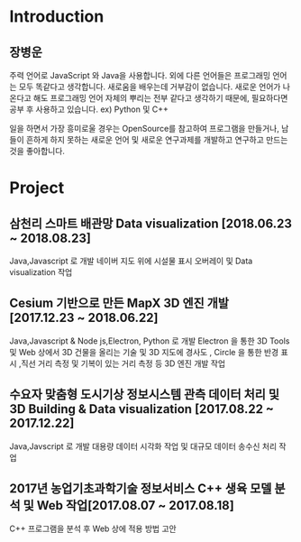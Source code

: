 Introduction
=============
장병운
-------------
주력 언어로 JavaScript 와 Java을 사용합니다.
외에 다른 언어들은 프로그래밍 언어는 모두 똑같다고 생각합니다. 새로움을 배우는데 거부감이 없습니다. 
새로운 언어가 나온다고 해도 프로그래밍 언어 자체의 뿌리는 전부 같다고 생각하기 때문에, 
필요하다면 공부 후 사용하고 있습니다. ex) Python 및 C++

일을 하면서 가장 흥미로울 경우는 OpenSource를 참고하여 프로그램을 만들거나, 
남들이 흔하게 하지 못하는 새로운 언어 및 새로운 연구과제를 개발하고 연구하고 만드는 것을 좋아합니다.

Project
=============

삼천리 스마트 배관망 Data visualization [2018.06.23 ~ 2018.08.23] 
--------------------------

Java,Javascript 로 개발 네이버 지도 위에 시설물 표시 오버레이 및 Data visualization 작업


Cesium 기반으로 만든 MapX 3D 엔진 개발[2017.12.23 ~ 2018.06.22] 
--------------------------
Java,Javascript & Node js,Electron, Python 로 개발 Electron 을 통한 3D Tools 및 Web 상에서 3D 건물을 올리는 기술 및
3D 지도에 경사도 , Circle 을 통한 반경 표시 ,직선 거리 측정 및 기복이 있는 거리 측정 등 3D 엔진 개발 작업 


수요자 맞춤형 도시기상 정보시스템 관측 데이터 처리 및 3D Building & Data visualization [2017.08.22 ~ 2017.12.22]
--------------------------
Java,Javscript 로 개발 대용량 데이터 시각화 작업 및 대규모 데이터 송수신 처리 작업





2017년 농업기초과학기술 정보서비스 C++ 생육 모델 분석 및 Web 작업[2017.08.07 ~ 2017.08.18]
--------------------------
C++ 프로그램을 분석 후 Web 상에 적용 방법 고안
